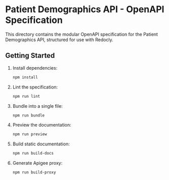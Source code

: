 # Patient Demographics API - OpenAPI Specification

This directory contains the modular OpenAPI specification for the Patient Demographics API, structured for use with Redocly.

## Getting Started

1. Install dependencies:
   ```bash
   npm install
   ```

2. Lint the specification:
   ```bash
   npm run lint
   ```

3. Bundle into a single file:
   ```bash
   npm run bundle
   ```

4. Preview the documentation:
   ```bash
   npm run preview
   ```

5. Build static documentation:
   ```bash
   npm run build-docs
   ```

6. Generate Apigee proxy:
   ```bash
   npm run build-proxy
   ```
